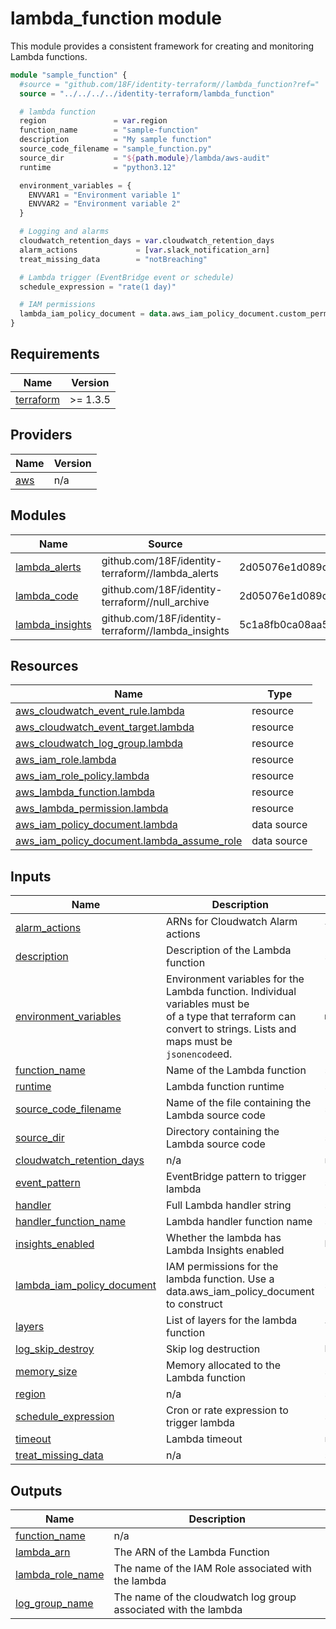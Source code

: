 # lambda_function module

This module provides a consistent framework for creating and monitoring Lambda functions.

```terraform
module "sample_function" {
  #source = "github.com/18F/identity-terraform//lambda_function?ref="
  source = "../../../../identity-terraform/lambda_function"

  # lambda function
  region               = var.region
  function_name        = "sample-function"
  description          = "My sample function"
  source_code_filename = "sample_function.py"
  source_dir           = "${path.module}/lambda/aws-audit"
  runtime              = "python3.12"

  environment_variables = {
    ENVVAR1 = "Environment variable 1"
    ENVVAR2 = "Environment variable 2"
  }

  # Logging and alarms
  cloudwatch_retention_days = var.cloudwatch_retention_days
  alarm_actions             = [var.slack_notification_arn]
  treat_missing_data        = "notBreaching"

  # Lambda trigger (EventBridge event or schedule)
  schedule_expression = "rate(1 day)"

  # IAM permissions
  lambda_iam_policy_document = data.aws_iam_policy_document.custom_permissions.json
}

```

<!-- BEGIN_TF_DOCS -->
## Requirements

| Name | Version |
|------|---------|
| <a name="requirement_terraform"></a> [terraform](#requirement\_terraform) | >= 1.3.5 |

## Providers

| Name | Version |
|------|---------|
| <a name="provider_aws"></a> [aws](#provider\_aws) | n/a |

## Modules

| Name | Source | Version |
|------|--------|---------|
| <a name="module_lambda_alerts"></a> [lambda\_alerts](#module\_lambda\_alerts) | github.com/18F/identity-terraform//lambda_alerts | 2d05076e1d089d9e9ab251fa0f11a2e2ceb132a3 |
| <a name="module_lambda_code"></a> [lambda\_code](#module\_lambda\_code) | github.com/18F/identity-terraform//null_archive | 2d05076e1d089d9e9ab251fa0f11a2e2ceb132a3 |
| <a name="module_lambda_insights"></a> [lambda\_insights](#module\_lambda\_insights) | github.com/18F/identity-terraform//lambda_insights | 5c1a8fb0ca08aa5fa01a754a40ceab6c8075d4c9 |

## Resources

| Name | Type |
|------|------|
| [aws_cloudwatch_event_rule.lambda](https://registry.terraform.io/providers/hashicorp/aws/latest/docs/resources/cloudwatch_event_rule) | resource |
| [aws_cloudwatch_event_target.lambda](https://registry.terraform.io/providers/hashicorp/aws/latest/docs/resources/cloudwatch_event_target) | resource |
| [aws_cloudwatch_log_group.lambda](https://registry.terraform.io/providers/hashicorp/aws/latest/docs/resources/cloudwatch_log_group) | resource |
| [aws_iam_role.lambda](https://registry.terraform.io/providers/hashicorp/aws/latest/docs/resources/iam_role) | resource |
| [aws_iam_role_policy.lambda](https://registry.terraform.io/providers/hashicorp/aws/latest/docs/resources/iam_role_policy) | resource |
| [aws_lambda_function.lambda](https://registry.terraform.io/providers/hashicorp/aws/latest/docs/resources/lambda_function) | resource |
| [aws_lambda_permission.lambda](https://registry.terraform.io/providers/hashicorp/aws/latest/docs/resources/lambda_permission) | resource |
| [aws_iam_policy_document.lambda](https://registry.terraform.io/providers/hashicorp/aws/latest/docs/data-sources/iam_policy_document) | data source |
| [aws_iam_policy_document.lambda_assume_role](https://registry.terraform.io/providers/hashicorp/aws/latest/docs/data-sources/iam_policy_document) | data source |

## Inputs

| Name | Description | Type | Default | Required |
|------|-------------|------|---------|:--------:|
| <a name="input_alarm_actions"></a> [alarm\_actions](#input\_alarm\_actions) | ARNs for Cloudwatch Alarm actions | `list(any)` | n/a | yes |
| <a name="input_description"></a> [description](#input\_description) | Description of the Lambda function | `string` | n/a | yes |
| <a name="input_environment_variables"></a> [environment\_variables](#input\_environment\_variables) | Environment variables for the Lambda function. Individual variables must be<br/>  of a type that terraform can convert to strings. Lists and maps must be<br/>  `jsonencode`ed. | `map(any)` | n/a | yes |
| <a name="input_function_name"></a> [function\_name](#input\_function\_name) | Name of the Lambda function | `string` | n/a | yes |
| <a name="input_runtime"></a> [runtime](#input\_runtime) | Lambda function runtime | `string` | n/a | yes |
| <a name="input_source_code_filename"></a> [source\_code\_filename](#input\_source\_code\_filename) | Name of the file containing the Lambda source code | `string` | n/a | yes |
| <a name="input_source_dir"></a> [source\_dir](#input\_source\_dir) | Directory containing the Lambda source code | `string` | n/a | yes |
| <a name="input_cloudwatch_retention_days"></a> [cloudwatch\_retention\_days](#input\_cloudwatch\_retention\_days) | n/a | `number` | `2192` | no |
| <a name="input_event_pattern"></a> [event\_pattern](#input\_event\_pattern) | EventBridge pattern to trigger lambda | `string` | `""` | no |
| <a name="input_handler"></a> [handler](#input\_handler) | Full Lambda handler string | `string` | `""` | no |
| <a name="input_handler_function_name"></a> [handler\_function\_name](#input\_handler\_function\_name) | Lambda handler function name | `string` | `"lambda_handler"` | no |
| <a name="input_insights_enabled"></a> [insights\_enabled](#input\_insights\_enabled) | Whether the lambda has Lambda Insights enabled | `bool` | `true` | no |
| <a name="input_lambda_iam_policy_document"></a> [lambda\_iam\_policy\_document](#input\_lambda\_iam\_policy\_document) | IAM permissions for the lambda function. Use a data.aws\_iam\_policy\_document to construct | `string` | `""` | no |
| <a name="input_layers"></a> [layers](#input\_layers) | List of layers for the lambda function | `list(any)` | `[]` | no |
| <a name="input_log_skip_destroy"></a> [log\_skip\_destroy](#input\_log\_skip\_destroy) | Skip log destruction | `bool` | `false` | no |
| <a name="input_memory_size"></a> [memory\_size](#input\_memory\_size) | Memory allocated to the Lambda function | `string` | `"128"` | no |
| <a name="input_region"></a> [region](#input\_region) | n/a | `string` | `"us-west-2"` | no |
| <a name="input_schedule_expression"></a> [schedule\_expression](#input\_schedule\_expression) | Cron or rate expression to trigger lambda | `string` | `""` | no |
| <a name="input_timeout"></a> [timeout](#input\_timeout) | Lambda timeout | `number` | `120` | no |
| <a name="input_treat_missing_data"></a> [treat\_missing\_data](#input\_treat\_missing\_data) | n/a | `string` | `"nonBreaching"` | no |

## Outputs

| Name | Description |
|------|-------------|
| <a name="output_function_name"></a> [function\_name](#output\_function\_name) | n/a |
| <a name="output_lambda_arn"></a> [lambda\_arn](#output\_lambda\_arn) | The ARN of the Lambda Function |
| <a name="output_lambda_role_name"></a> [lambda\_role\_name](#output\_lambda\_role\_name) | The name of the IAM Role associated with the lambda |
| <a name="output_log_group_name"></a> [log\_group\_name](#output\_log\_group\_name) | The name of the cloudwatch log group associated with the lambda |
<!-- END_TF_DOCS -->
